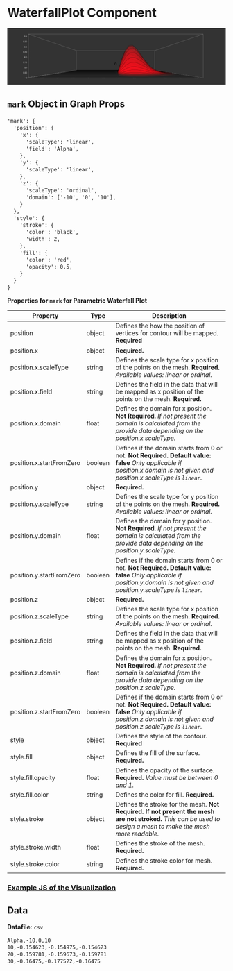 # WaterfallPlot Component

![WaterfallPlot](../imgs/WaterFallPlot.png)

## `mark` Object in Graph Props
```
'mark': {
  'position': {
    'x': {
      'scaleType': 'linear',
      'field': 'Alpha',
    },
    'y': {
      'scaleType': 'linear',
    },
    'z': {
      'scaleType': 'ordinal',
      'domain': ['-10', '0', '10'],
    }
  },
  'style': {
    'stroke': {
      'color': 'black',
      'width': 2,
    },
    'fill': {
      'color': 'red',
      'opacity': 0.5,
    }
  }
}
```

__Properties for `mark` for Parametric Waterfall Plot__

Property|Type|Description
---|---|---
position|object|Defines the how the position of vertices for contour will be mapped. __Required__
position.x|object|__Required.__
position.x.scaleType|string|Defines the scale type for x position of the points on the mesh. __Required.__ _Available values: linear or ordinal._
position.x.field|string|Defines the field in the data that will be mapped as x position of the points on the mesh. __Required.__
position.x.domain|float|Defines the domain for x position. __Not Required.__ _If not present the domain is calculated from the provide data depending on the position.x.scaleType._
position.x.startFromZero|boolean|Defines if the domain starts from 0 or not. __Not Required. Default value: false__ _Only applicable if position.x.domain is not given and position.x.scaleType is `linear`._
position.y|object|__Required.__
position.y.scaleType|string|Defines the scale type for y position of the points on the mesh. __Required.__ _Available values: linear or ordinal._
position.y.domain|float|Defines the domain for y position. __Not Required.__ _If not present the domain is calculated from the provide data depending on the position.y.scaleType._
position.y.startFromZero|boolean|Defines if the domain starts from 0 or not. __Not Required. Default value: false__ _Only applicable if position.y.domain is not given and position.y.scaleType is `linear`._
position.z|object|__Required.__
position.z.scaleType|string|Defines the scale type for x position of the points on the mesh. __Required.__ _Available values: linear or ordinal._
position.z.field|string|Defines the field in the data that will be mapped as x position of the points on the mesh. __Required.__
position.z.domain|float|Defines the domain for x position. __Not Required.__ _If not present the domain is calculated from the provide data depending on the position.z.scaleType._
position.z.startFromZero|boolean|Defines if the domain starts from 0 or not. __Not Required. Default value: false__ _Only applicable if position.z.domain is not given and position.z.scaleType is `linear`._
style|object|Defines the style of the contour. __Required__
style.fill|object|Defines the fill of the surface. __Required.__
style.fill.opacity|float|Defines the opacity of the surface. __Required.__ _Value must be between 0 and 1._
style.fill.color|string|Defines the color for fill. __Required.__
style.stroke|object|Defines the stroke for the mesh. __Not Required. If not present the mesh are not stroked.__ _This can be used to design a mesh to make the mesh more readable._
style.stroke.width|float|Defines the stroke of the mesh.  __Required.__
style.stroke.color|string|Defines the stroke color for  mesh. __Required.__

### [Example JS of the Visualization](../examples/WaterfallPlot.js)

## Data

**Datafile**: `csv`

```
Alpha,-10,0,10
10,-0.154623,-0.154975,-0.154623
20,-0.159781,-0.159673,-0.159781
30,-0.16475,-0.177522,-0.16475
```
